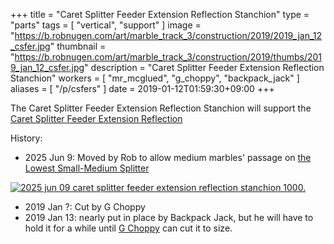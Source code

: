 +++
title = "Caret Splitter Feeder Extension Reflection Stanchion"
type = "parts"
tags = [ "vertical", "support" ]
image = "https://b.robnugen.com/art/marble_track_3/construction/2019/2019_jan_12_csfer.jpg"
thumbnail = "https://b.robnugen.com/art/marble_track_3/construction/2019/thumbs/2019_jan_12_csfer.jpg"
description = "Caret Splitter Feeder Extension Reflection Stanchion"
workers = [
    "mr_mcglued",
    "g_choppy",
	"backpack_jack"
]
aliases = [
    "/p/csfers"
]
date = 2019-01-12T01:59:30+09:00
+++

The Caret Splitter Feeder Extension Reflection Stanchion will support
the [Caret Splitter Feeder Extension Reflection](/parts/caret-splitter-feeder-extension-reflection/)

History:

* 2025 Jun 9: Moved by Rob to allow medium marbles' passage on
[the Lowest Small-Medium Splitter](/parts/the_lowest_small-medium_splitter/)

[![2025 jun 09 caret splitter feeder extension reflection stanchion 1000.](//b.robnugen.com/art/marble_track_3/track/parts/2025/thumbs/2025_jun_09_caret_splitter_feeder_extension_reflection_stanchion.jpeg)](//b.robnugen.com/art/marble_track_3/track/parts/2025/2025_jun_09_caret_splitter_feeder_extension_reflection_stanchion_1000.jpeg)

* 2019 Jan ?: Cut by G Choppy
* 2019 Jan 13: nearly put in place by Backpack Jack, but he will have
  to hold it for a while until [G Choppy](/workers/g_choppy/) can cut it to size.
